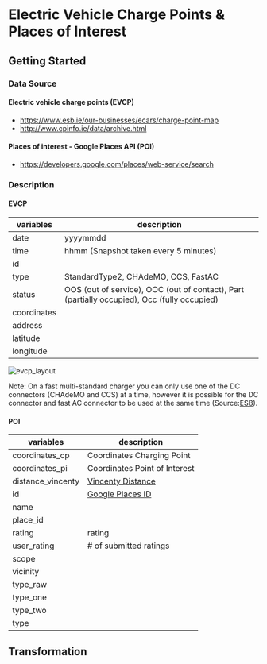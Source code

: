 # Electric Vehicle Charge Points & Places of Interest

## Getting Started

### Data Source

#### Electric vehicle charge points (EVCP)
* https://www.esb.ie/our-businesses/ecars/charge-point-map
* http://www.cpinfo.ie/data/archive.html

#### Places of interest - Google Places API (POI)
* https://developers.google.com/places/web-service/search

### Description

#### EVCP

| variables         | description                                                                                 |
|-------------------|---------------------------------------------------------------------------------------------|
| date              | yyyymmdd                                                                                    |
| time              | hhmm (Snapshot taken every 5 minutes)                                                       |
| id                |                                                                                             |
| type              | StandardType2, CHAdeMO, CCS, FastAC                                                         |
| status            | OOS (out of service), OOC (out of contact), Part (partially occupied), Occ (fully occupied) |
| coordinates       |                                                                                     |
| address           |                                                                                     |
| latitude          |                                                                                     |
| longitude         |                                                                                     |

![evcp_layout](https://raw.githubusercontent.com/prrvdrs/evcp-poi/master/figures/EVCP_Layout2.PNG)

Note: On a fast multi-standard charger you can only use one of the DC connectors (CHAdeMO and CCS) at a time, however it is possible for the DC connector and fast AC connector to be used at the same time (Source:[ESB](https://www.esb.ie/our-businesses/ecars/how-to-charge-your-ecar)).

#### POI

| variables         | description                                                                                 |
|-------------------|---------------------------------------------------------------------------------------------|
| coordinates_cp    | Coordinates Charging Point                                                                  |
| coordinates_pi    | Coordinates Point of Interest                                                               |
| distance_vincenty | [Vincenty Distance](https://en.wikipedia.org/wiki/Vincenty%27s_formulae)                    |
| id                | [Google Places ID](https://developers.google.com/places/place-id)                           |
| name              |  |
| place_id          |  |
| rating            | rating                                                                                      |
| user_rating       | # of submitted ratings                                                                      |
| scope             |  |
| vicinity          |  |
| type_raw          |  |
| type_one          |  |
| type_two          |  |
| type              |  |

## Transformation


